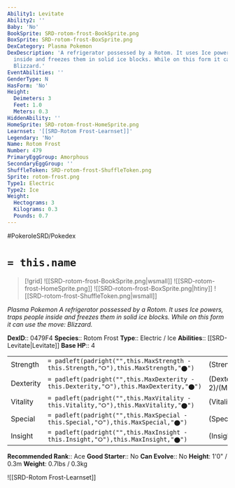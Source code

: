 ```yaml
---
Ability1: Levitate
Ability2: ''
Baby: 'No'
BookSprite: SRD-rotom-frost-BookSprite.png
BoxSprite: SRD-rotom-frost-BoxSprite.png
DexCategory: Plasma Pokemon
DexDescription: 'A refrigerator possessed by a Rotom. It uses Ice powers, traps people
  inside and freezes them in solid ice blocks. While on this form it can use the move:
  Blizzard.'
EventAbilities: ''
GenderType: N
HasForm: 'No'
Height:
  Deimeters: 3
  Feet: 1.0
  Meters: 0.3
HiddenAbility: ''
HomeSprite: SRD-rotom-frost-HomeSprite.png
Learnset: '[[SRD-Rotom Frost-Learnset]]'
Legendary: 'No'
Name: Rotom Frost
Number: 479
PrimaryEggGroup: Amorphous
SecondaryEggGroup: ''
ShuffleToken: SRD-rotom-frost-ShuffleToken.png
Sprite: rotom-frost.png
Type1: Electric
Type2: Ice
Weight:
  Hectograms: 3
  Kilograms: 0.3
  Pounds: 0.7
---
```


#PokeroleSRD/Pokedex

# `= this.name`

> [!grid]
> ![[SRD-rotom-frost-BookSprite.png|wsmall]]
> ![[SRD-rotom-frost-HomeSprite.png]]
> ![[SRD-rotom-frost-BoxSprite.png|htiny]]
> ![[SRD-rotom-frost-ShuffleToken.png|wsmall]]


*Plasma Pokemon*
*A refrigerator possessed by a Rotom. It uses Ice powers, traps people inside and freezes them in solid ice blocks. While on this form it can use the move: Blizzard.*

**DexID**:: 0479F4
**Species**:: Rotom Frost
**Type**:: Electric / Ice
**Abilities**:: [[SRD-Levitate|Levitate]]
**Base HP**:: 4

|           |                                                                                        |                                          |
| --------- | -------------------------------------------------------------------------------------- | ---------------------------------------- |
| Strength  | `= padleft(padright("",this.MaxStrength - this.Strength,"⭘"),this.MaxStrength,"⬤")`    | (Strength::2)/(MaxStrength::4)   |
| Dexterity | `= padleft(padright("",this.MaxDexterity - this.Dexterity,"⭘"),this.MaxDexterity,"⬤")` | (Dexterity:: 2)/(MaxDexterity::5) |
| Vitality  | `= padleft(padright("",this.MaxVitality - this.Vitality,"⭘"),this.MaxVitality,"⬤")`    | (Vitality::3)/(MaxVitality::6)   |
| Special   | `= padleft(padright("",this.MaxSpecial - this.Special,"⭘"),this.MaxSpecial,"⬤")`       | (Special::3)/(MaxSpecial::6)     |
| Insight   | `= padleft(padright("",this.MaxInsight - this.Insight,"⭘"),this.MaxInsight,"⬤")`       | (Insight::3)/(MaxInsight::6)     |


**Recommended Rank**:: Ace
**Good Starter**:: No
**Can Evolve**:: No
**Height**: 1'0" / 0.3m
**Weight**: 0.7lbs / 0.3kg

![[SRD-Rotom Frost-Learnset]]